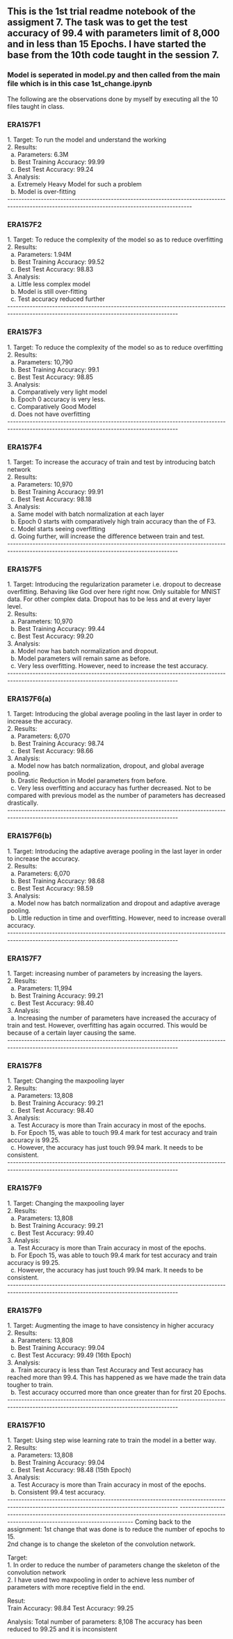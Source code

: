 <h2>This is the 1st trial readme notebook of the assigment 7. The task was to get the test accuracy of 99.4 with parameters limit of 8,000 and in less than 15 Epochs. I have started the base from the 10th code taught in the session 7. </h2>

<h3>Model is seperated in model.py and then called from the main file which is in this case 1st_change.ipynb</h3>

The following are the observations done by myself by executing all the 10 files taught in class. <br>

<h3>ERA1S7F1</h3>
1.	Target: To run the model and understand the working<br>
2.	Results:<br>
&nbsp;&nbsp;a.	Parameters: 6.3M<br>
&nbsp;&nbsp;b.	Best Training Accuracy: 99.99<br>
&nbsp;&nbsp;c.	Best Test Accuracy: 99.24<br>
3.	Analysis:<br>
&nbsp;&nbsp;a.	Extremely Heavy Model for such a problem<br>
&nbsp;&nbsp;b.	Model is over-fitting<br>
------------------------------------------------------------------------------------------------------------------------------------------------ 
<h3>ERA1S7F2</h3>
1.	Target: To reduce the complexity of the model so as to reduce overfitting<br>
2.	Results:<br>
&nbsp;&nbsp;a.	Parameters: 1.94M<br>
&nbsp;&nbsp;b.	Best Training Accuracy: 99.52<br>
&nbsp;&nbsp;c.	Best Test Accuracy: 98.83<br>
3.	Analysis:<br>
&nbsp;&nbsp;a.	Little less complex model <br>
&nbsp;&nbsp;b.	Model is still over-fitting<br>
&nbsp;&nbsp;c.	Test accuracy reduced further<br>
-------------------------------------------------------------------------------------------------------------------------------------------
<h3>ERA1S7F3</h3>
1.	Target: To reduce the complexity of the model so as to reduce overfitting<br>
2.	Results:<br>
&nbsp;&nbsp;a.	Parameters: 10,790<br>
&nbsp;&nbsp;b.	Best Training Accuracy: 99.1<br>
&nbsp;&nbsp;c.	Best Test Accuracy: 98.85<br>
3.	Analysis:<br>
&nbsp;&nbsp;a.	Comparatively very light model  <br>
&nbsp;&nbsp;b.	Epoch 0 accuracy is very less.<br>
&nbsp;&nbsp;c.	Comparatively Good Model<br>
&nbsp;&nbsp;d.	Does not have overfitting<br>
-------------------------------------------------------------------------------------------------------------------------------------------
<h3>ERA1S7F4</h3>
1.	Target: To increase the accuracy of train and test by introducing batch network<br>
2.	Results:<br>
&nbsp;&nbsp;a.	Parameters: 10,970<br>
&nbsp;&nbsp;b.	Best Training Accuracy: 99.91<br>
&nbsp;&nbsp;c.	Best Test Accuracy: 98.18<br>
3.	Analysis:<br>
&nbsp;&nbsp;a.	Same model with batch normalization at each layer<br>
&nbsp;&nbsp;b.	Epoch 0 starts with comparatively high train accuracy than the of F3.<br>
&nbsp;&nbsp;c.	Model starts seeing overfitting<br>
&nbsp;&nbsp;d.	Going further, will increase the difference between train and test.<br>
-------------------------------------------------------------------------------------------------------------------------------------------
<h3>ERA1S7F5</h3>
1.	Target: Introducing the regularization parameter i.e. dropout to decrease overfitting. Behaving like God over here right now. Only suitable for MNIST data. For other complex data. Dropout has to be less and at every layer level. <br>
2.	Results:<br>
&nbsp;&nbsp;a.	Parameters: 10,970<br>
&nbsp;&nbsp;b.	Best Training Accuracy: 99.44<br>
&nbsp;&nbsp;c.	Best Test Accuracy: 99.20<br>
3.	Analysis:<br>
&nbsp;&nbsp;a.	Model now has batch normalization and dropout.<br>
&nbsp;&nbsp;b.	Model parameters will remain same as before. <br>
&nbsp;&nbsp;c.	Very less overfitting. However, need to increase the test accuracy. <br>
-------------------------------------------------------------------------------------------------------------------------------------------
<h3>ERA1S7F6(a)</h3>
1.	Target: Introducing the global average pooling in the last layer in order to increase the accuracy. <br>  
2.	Results:<br>
&nbsp;&nbsp;a.	Parameters: 6,070<br>
&nbsp;&nbsp;b.	Best Training Accuracy: 98.74<br>
&nbsp;&nbsp;c.	Best Test Accuracy: 98.66<br>
3.	Analysis:<br>
&nbsp;&nbsp;a.	Model now has batch normalization, dropout, and global average pooling.<br>
&nbsp;&nbsp;b.	Drastic Reduction in Model parameters from before.<br>
&nbsp;&nbsp;c.	Very less overfitting and accuracy has further decreased. Not to be compared with previous model as the number of parameters has decreased drastically. <br>
-------------------------------------------------------------------------------------------------------------------------------------------
<h3>ERA1S7F6(b)</h3>
1.	Target: Introducing the adaptive average pooling in the last layer in order to increase the accuracy.  <br> 
2.	Results:<br>
&nbsp;&nbsp;a.	Parameters: 6,070<br>
&nbsp;&nbsp;b.	Best Training Accuracy: 98.68<br>
&nbsp;&nbsp;c.	Best Test Accuracy: 98.59<br>
3.	Analysis:<br>
&nbsp;&nbsp;a.	Model now has batch normalization and dropout and adaptive average pooling.<br> 
&nbsp;&nbsp;b.	Little reduction in time and overfitting. However, need to increase overall accuracy. <br>
-------------------------------------------------------------------------------------------------------------------------------------------
<h3>ERA1S7F7</h3>
1.	Target: increasing number of parameters by increasing the layers.   <br> 
2.	Results:<br>
&nbsp;&nbsp;a.	Parameters: 11,994<br>
&nbsp;&nbsp;b.	Best Training Accuracy: 99.21<br>
&nbsp;&nbsp;c.	Best Test Accuracy: 98.40<br>
3.	Analysis:<br>
&nbsp;&nbsp;a.	Increasing the number of parameters have increased the accuracy of train and test. However, overfitting has again occurred. This would be because of a certain layer causing the same.<br>
-------------------------------------------------------------------------------------------------------------------------------------------
<h3>ERA1S7F8</h3>
1.	Target: Changing the maxpooling layer <br>
2.	Results:<br>
&nbsp;&nbsp;a.	Parameters: 13,808<br>
&nbsp;&nbsp;b.	Best Training Accuracy: 99.21<br>
&nbsp;&nbsp;c.	Best Test Accuracy: 98.40<br>
3.	Analysis:<br>
&nbsp;&nbsp;a.	Test Accuracy is more than Train accuracy in most of the epochs.<br> 
&nbsp;&nbsp;b.	For Epoch 15, was able to touch 99.4 mark for test accuracy and train accuracy is 99.25. <br>
&nbsp;&nbsp;c.	However, the accuracy has just touch 99.94 mark. It needs to be consistent. <br>
-------------------------------------------------------------------------------------------------------------------------------------------
<h3>ERA1S7F9</h3>
1.	Target: Changing the maxpooling layer <br>
2.	Results:<br>
&nbsp;&nbsp;a.	Parameters: 13,808<br>
&nbsp;&nbsp;b.	Best Training Accuracy: 99.21<br>
&nbsp;&nbsp;c.	Best Test Accuracy: 99.40<br>
3.	Analysis:<br>
&nbsp;&nbsp;a.	Test Accuracy is more than Train accuracy in most of the epochs. <br>
&nbsp;&nbsp;b.	For Epoch 15, was able to touch 99.4 mark for test accuracy and train accuracy is 99.25. <br>
&nbsp;&nbsp;c.	However, the accuracy has just touch 99.94 mark. It needs to be consistent. <br>
-------------------------------------------------------------------------------------------------------------------------------------------
<h3>ERA1S7F9</h3>
1.	Target: Augmenting the image to have consistency in higher accuracy<br>
2.	Results:<br>
&nbsp;&nbsp;a.	Parameters: 13,808<br>
&nbsp;&nbsp;b.	Best Training Accuracy: 99.04<br>
&nbsp;&nbsp;c.	Best Test Accuracy: 99.49  (16th Epoch)<br>
3.	Analysis:<br>
&nbsp;&nbsp;a.	Train accuracy is less than Test Accuracy and Test accuracy has reached more than 99.4. This has happened as we have made the train data tougher to train.  <br>
&nbsp;&nbsp;b.	Test accuracy occurred more than once greater than for first 20  Epochs.<br>
-------------------------------------------------------------------------------------------------------------------------------------------
<h3>ERA1S7F10</h3>
1.	Target: Using step wise learning rate to train the model in a better way.<br>
2.	Results:<br>
&nbsp;&nbsp;a.	Parameters: 13,808<br>
&nbsp;&nbsp;b.	Best Training Accuracy: 99.04<br>
&nbsp;&nbsp;c.	Best Test Accuracy: 98.48 (15th Epoch)<br>
3.	Analysis:<br>
&nbsp;&nbsp;a.	Test Accuracy is more than Train accuracy in most of the epochs. <br>
&nbsp;&nbsp;b.	Consistent 99.4 test accuracy. <br>
-------------------------------------------------------------------------------------------------------------------------------------------
-------------------------------------------------------------------------------------------------------------------------------------------

</h2>Coming back to the assignment:</h2>
1st change that was done is to reduce the number of epochs to 15. <br>
2nd change is to change the skeleton of the convolution network. <br>

Target:<br>
    1. In order to reduce the number of parameters change the skeleton of the convolution network<br>
    2. I have used two maxpooling in order to achieve less number of parameters with more receptive field in the end.<br>
    
Resut:<br>
    Train Accuracy: 98.84
    Test Accuracy: 99.25
        
Analysis:
    Total number of parameters: 8,108
    The accuracy has been reduced to 99.25 and it is inconsistent
    
    


```

